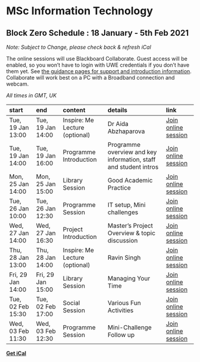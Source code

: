 # MSc Information Technology

## Block Zero Schedule : 18 January - 5th Feb 2021

*Note: Subject to Change, please check back & refresh iCal*

The online sessions will use Blackboard Collaborate. Guest access will
be enabled, so you won’t have to login with UWE credentials if you don’t
have them yet. See [the guidance pages for support and introduction
information](https://info.uwe.ac.uk/online/blackboard/students/guides/).
Collaborate will work best on a PC with a Broadband connection and
webcam.

*All times in GMT, UK*

| start             | end               | content                        | details                                                          | link                                                                                                                                                                                                                                                                                                         |
|:------------------|:------------------|:-------------------------------|:-----------------------------------------------------------------|:-------------------------------------------------------------------------------------------------------------------------------------------------------------------------------------------------------------------------------------------------------------------------------------------------------------|
| Tue, 19 Jan 13:00 | Tue, 19 Jan 14:00 | Inspire: Me Lecture (optional) | Dr Aida Abzhaparova                                              | [Join online session](https://teams.microsoft.com/l/meetup-join/19%3ameeting_YjRmODE5NzctN2VkYy00NjBkLWFiOGQtOTg5MmQzYWM2ZTlm%40thread.v2/0?context=%7b%22Tid%22%3a%2207ef1208-413c-4b5e-9cdd-64ef305754f0%22%2c%22Oid%22%3a%2220d34c23-100f-4939-8db0-a6becbc38b3a%22%2c%22IsBroadcastMeeting%22%3atrue%7d) |
| Tue, 19 Jan 14:00 | Tue, 19 Jan 16:00 | Programme Introduction         | Programme overview and key information, staff and student intros | [Join online session](https://ca.bbcollab.com/guest/b9e477a54cac40a1b6dad67bdcc7be1d)                                                                                                                                                                                                                        |
| Mon, 25 Jan 14:00 | Mon, 25 Jan 15:00 | Library Session                | Good Academic Practice                                           | [Join online session](TBC)                                                                                                                                                                                                                                                                                   |
| Tue, 26 Jan 10:00 | Tue, 26 Jan 12:30 | Programme Session              | IT setup, Mini challenges                                        | [Join online session](https://ca.bbcollab.com/guest/9525834a07e4471ab85d14cae8a4ed7a)                                                                                                                                                                                                                        |
| Wed, 27 Jan 14:00 | Wed, 27 Jan 16:30 | Project Introduction           | Master’s Project Overview & topic discussion                     | [Join online session](https://ca.bbcollab.com/guest/09b794cb303442ba8a01ca15b0ab87ec)                                                                                                                                                                                                                        |
| Thu, 28 Jan 13:00 | Thu, 28 Jan 14:00 | Inspire: Me Lecture (optional) | Ravin Singh                                                      | [Join online session](https://teams.microsoft.com/l/meetup-join/19%3ameeting_ODU1NmZjZTktM2RmNS00NzhhLThjMTktODNjOGIyMjI1YTY4%40thread.v2/0?context=%7b%22Tid%22%3a%2207ef1208-413c-4b5e-9cdd-64ef305754f0%22%2c%22Oid%22%3a%2220d34c23-100f-4939-8db0-a6becbc38b3a%22%2c%22IsBroadcastMeeting%22%3atrue%7d) |
| Fri, 29 Jan 14:00 | Fri, 29 Jan 15:00 | Library Session                | Managing Your Time                                               | [Join online session](TBC)                                                                                                                                                                                                                                                                                   |
| Tue, 02 Feb 15:30 | Tue, 02 Feb 17:00 | Social Session                 | Various Fun Activities                                           | [Join online session](https://ca.bbcollab.com/guest/d0c567d1f3954e659c5c7270934ec415)                                                                                                                                                                                                                        |
| Wed, 03 Feb 11:30 | Wed, 03 Feb 12:30 | Programme Session              | Mini-Challenge Follow up                                         | [Join online session](https://ca.bbcollab.com/guest/6235d8dfce914ee1bc3c583d79a8cb2b)                                                                                                                                                                                                                        |

**[Get iCal](G56A12blockzero.ics)**
